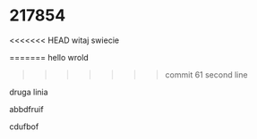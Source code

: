 # 217854
<<<<<<< HEAD
witaj swiecie

=======
hello wrold
>>>>>>> commit 61
second line

druga linia


abbdfruif



cdufbof